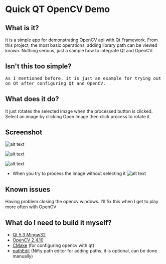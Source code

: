 # Quick QT OpenCV Demo

## What is it?
It is a simple app for demonstrating OpenCV api with Qt Framework. From this project, the most basic operations, adding library path can be viewed known. Nothing serious, just a sample how to integrate Qt and OpenCV.

## Isn't this too simple?
<kbd>As I mentioned before, it is just an example for trying out on Qt after configuring Qt and OpenCV.</kbd>

## What does it do?
It just rotates the selected image when the processed button is clicked. Select an image by clicking Open Image then click process to rotate it.

## Screenshot

![alt text](http://i.imgur.com/5AoEHf2.png)

![alt text](http://i.imgur.com/LObuORs.png)

![alt text](http://i.imgur.com/Xb6ZaWA.png)

* When you try to process the image without selecting it
![alt text](http://i.imgur.com/fTMtN9h.png)

## Known issues
Having problem closing the opencv windows. I'll fix this when I get to play more often with OpenCV

## What do I need to build it myself?
* [Qt 5.3 Mingw32](www.qt.io/download-open-source)
* [OpenCV 2.4.10](http://opencv.org/downloads.html)
* [CMake](http://www.cmake.org/) (for configuring opencv with qt)
* [pathEdit](https://patheditor2.codeplex.com/) (Nifty path editor for adding paths, it is optional, can be done manually)

